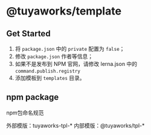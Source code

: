 # @tuyaworks/template

## Get Started

1. 将 `package.json` 中的 `private` 配置为 `false`；
2. 修改 `package.json` 作者等信息；
3. 如果不是发布到 NPM 官网，请修改 lerna.json 中的 `command.publish.registry`
4. 添加模板到 `templates` 目录。

## npm package

npm包命名规范

外部模版：tuyaworks-tpl-*
内部模版：@tuyaworks/tpl-*

